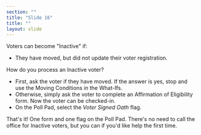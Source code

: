 ```yaml
---
section: ""
title: "Slide 16"
title: ""
layout: slide
---
```


Voters can become "Inactive" if:

- They have moved, but did not update their voter registration.

How do you process an Inactive voter?

- First, ask the voter if they have moved. If the answer is yes, stop and use the Moving Conditions in the What-Ifs.
- Otherwise, simply ask the voter to complete an Affirmation of Eligibility form. Now the voter can be checked-in.
- On the Poll Pad, select the _Voter Signed Oath_ flag.

That's it! One form and one flag on the Poll Pad. There's no need to call the office for Inactive voters, but you can if you'd like help the first time.

